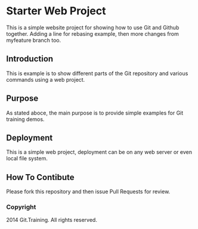 # Starter Web Project

This is a simple website project for showing how to use Git and Github together. Adding a line for rebasing example, then more changes from myfeature branch too.

## Introduction

This is example is to show different parts of the Git repository and various commands using a web project.

## Purpose

As stated aboce, the main purpose is to provide simple examples for Git training demos.

## Deployment

This is a simple web project, deployment can be on any web server or even local file system.

## How To Contibute

Please fork this repository and then issue Pull Requests for review.

### Copyright

2014 Git.Training. All rights reserved.
